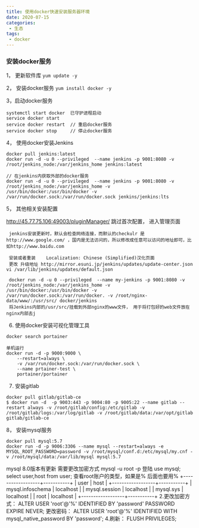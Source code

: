 ```yaml
---
title: 使用docker快速安装服务器环境
date: 2020-07-15
categories:
 - 生态
tags:
 - docker
---
```

 ### 安装docker服务
 1， 更新软件库
 `yum update -y`
 
 2， 安装docker服务
 `yum install docker -y`
 
 3，启动docker服务
```
systemctl start docker  已守护进程启动
service docker start
service docker restart  // 重启docker服务
service docker stop     // 停止docker服务
```

 4， 使用docker安装Jenkins
 ```
 docker pull jenkins:latest
 docker run -d -u 0 --privileged  --name jenkins -p 9001:8080 -v /root/jenkins_node:/var/jenkins_home jenkins:latest
 
 // 在jenkins内获取外部的docker服务
 docker run -d -u 0 --privileged  --name jenkins -p 9001:8080 -v /root/jenkins_node:/var/jenkins_home -v /usr/bin/docker:/usr/bin/docker -v /var/run/docker.sock:/var/run/docker.sock jenkins/jenkins:lts
 ```
 
 5， 其他相关安装配置
 
 http://45.77.75.106:49003/pluginManager/ 跳过首次配置， 进入管理页面
 ```
  jenkins安装更新时，默认会检查网络连接，而默认的checkulr 是http://www.google.com/ ，国内是无法访问的，所以修改成任意可以访问的地址即可，比如http://www.baidu.com
  
  安装或者重装	Localization: Chinese (Simplified)汉化页面
  更改 升级地址 http://mirror.esuni.jp/jenkins/updates/update-center.json
vi /var/lib/jenkins/updates/default.json
```
```
 docker run -d -u 0 --privileged  --name my-jenkins -p 9001:8080 -v /root/jenkins_node:/var/jenkins_home -v /usr/bin/docker:/usr/bin/docker -v /var/run/docker.sock:/var/run/docker. -v /root/nginx-data/www/:/usr/src/ docker/jenkins
 将Jenkins内部的/usr/src/挂载到外部nginx的www文件， 用于将打包好的web文件放在nginx内部去j
```
6. 使用docker安装可视化管理工具

`docker search portainer`
```
单机运行
docker run -d -p 9000:9000 \
    --restart=always \
    -v /var/run/docker.sock:/var/run/docker.sock \
    --name prtainer-test \
    portainer/portainer
```
7. 安装gitlab

```
docker pull gitlab/gitlab-ce
$ docker run -d  -p 9003:443 -p 9004:80 -p 9005:22 --name gitlab --restart always -v /root/gitlab/config:/etc/gitlab -v /root/gitlab/logs:/var/log/gitlab -v /root/gitlab/data:/var/opt/gitlab gitlab/gitlab-ce
```

8， 安装mysql服务
```
docker pull mysql:5.7
docker run -d -p 9006:3306 --name mysql --restart=always -e MYSQL_ROOT_PASSWORD=password -v /root/mysql/conf.d:/etc/mysql/my.cnf -v /root/mysql/data:/var/lib/mysql mysql:5.7
```
mysql 8.0版本有更新 需要更改加密方式
mysql -u root -p 登陆
use mysql;
select user,host from user; 查看root账户的类型，如果是% 后面也要用%
+------------------+-----------+
| user             | host      |
+------------------+-----------+
| mysql.infoschema | localhost |
| mysql.session    | localhost |
| mysql.sys        | localhost |
| root             | localhost |
+------------------+-----------+
2.更改加密方式：
ALTER USER 'root'@'%' IDENTIFIED BY 'password' PASSWORD EXPIRE NEVER;
更改密码：
ALTER USER 'root'@'%' IDENTIFIED WITH mysql_native_password BY 'password';
4.刷新：
FLUSH PRIVILEGES;
